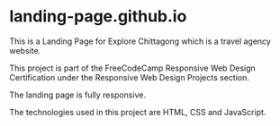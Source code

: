 # landing-page.github.io

This is a Landing Page for Explore Chittagong which is a travel agency website.

This project is part of the FreeCodeCamp Responsive Web Design Certification under the Responsive Web Design Projects section.

The landing page is fully responsive.

The technologies used in this project are HTML, CSS and JavaScript.

